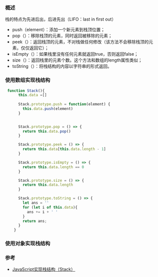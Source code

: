 
### 概述

栈的特点为先进后出，后进先出（LIFO：last in first out）

- push（element）：添加一个新元素到栈顶位置；
- pop（）：移除栈顶的元素，同时返回被移除的元素；
- peek（）：返回栈顶的元素，不对栈做任何修改（该方法不会移除栈顶的元素，仅仅返回它）；
- isEmpty（）：如果栈里没有任何元素就返回true，否则返回false；
- size（）：返回栈里的元素个数。这个方法和数组的length属性类似；
- toString（）：将栈结构的内容以字符串的形式返回。

### 使用数组实现栈结构
```js
 function Stack(){
      this.data =[]
    
      Stack.prototype.push = function(element) {
        this.data.push(element)
      }

    
      Stack.prototype.pop = () => {
        return this.data.pop()
      }

      Stack.prototype.peek = () => {
        return this.data[this.data.length - 1]
      }

      Stack.prototype.isEmpty = () => {
        return this.data.length == 0 
      }

      Stack.prototype.size = () => {
        return this.data.length
      }

      Stack.prototype.toString = () => {
        let ans = ''
        for (let i of this.data){
          ans += i + ' '
        }
        return ans;
      }
    }
```

### 使用对象实现栈结构

### 参考
- [JavaScript实现栈结构（Stack）](https://www.cnblogs.com/AhuntSun-blog/p/12422941.html)
